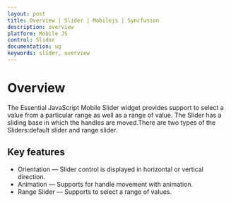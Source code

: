 ```yaml
---
layout: post
title: Overview | Slider | Mobilejs | Syncfusion
description: overview
platform: Mobile JS
control: Slider
documentation: ug
keywords: slider, overview
---
```


# Overview

 The Essential JavaScript Mobile Slider widget provides support to select a value from a particular range as well as a range of value. The Slider has a sliding base in which the handles are moved.There are two types of the Sliders:default slider and range slider.

## Key features

* Orientation — Slider control is displayed in horizontal or vertical direction.
* Animation — Supports for handle movement with animation.
* Range Slider — Supports to select a range of values.




